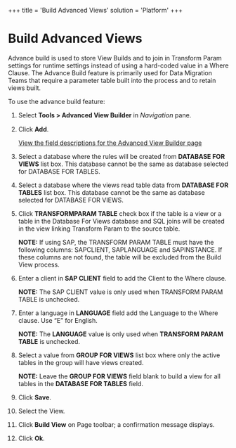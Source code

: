 +++
title = 'Build Advanced Views'
solution = 'Platform'
+++

# Build Advanced Views

Advance build is used to store View Builds and to join in Transform
Param settings for runtime settings instead of using a hard-coded value
in a Where Clause. The Advance Build feature is primarily used for Data
Migration Teams that require a parameter table built into the process
and to retain views built.

To use the advance build feature:

1.  Select **Tools \> Advanced View Builder** in
    *<span style="font-size: 11.0pt;">Navigation</span>* pane.

2.  Click **Add**.
    
    [View the field descriptions for the Advanced View Builder
    page](../Page_Desc/Advanced_View_Builder_H.htm)

3.  Select a database where the rules will be created from **DATABASE
    FOR VIEWS** list box. This database cannot be the same as database
    selected for DATABASE FOR TABLES.

4.  Select a database where the views read table data from **DATABASE
    FOR TABLES** list box. This database cannot be the same as database
    selected for DATABASE FOR VIEWS.

5.  Click <span style="font-weight: bold;">TRANSFORM</span>**PARAM
    TABLE** check box if the table is a view or a table in the Database
    For Views database and SQL joins will be created in the view linking
    Transform Param to the source table.
    
    **NOTE:** If using SAP, the TRANSFORM PARAM TABLE must have the
    following columns: SAPCLIENT, SAPLANGUAGE and SAPINSTANCE. If these
    columns are not found, the table will be excluded from the Build
    View process. 

6.  Enter a client in **SAP CLIENT** field to add the Client to the
    Where clause.
    
    **NOTE:** The SAP CLIENT value is only used when TRANSFORM PARAM
    TABLE is unchecked.

7.  Enter a language in **LANGUAGE** field add the Language to the Where
    clause. Use “E” for English.
    
    **NOTE:** The <span style="font-weight: bold;">LANGUAGE</span> value
    is only used when <span style="font-weight: bold;">TRANSFORM PARAM
    TABLE</span> is unchecked.

8.  Select a value from **GROUP FOR VIEWS** list box where only the
    active tables in the group will have views created.
    
    **NOTE:** Leave the <span style="font-weight: bold;">GROUP FOR
    VIEWS</span> field blank to build a view for all tables in the
    <span style="font-weight: bold;">DATABASE FOR TABLES</span> field.

9.  Click **Save**.

10. Select the View.

11. Click **Build View** on Page toolbar; a confirmation message
    displays.

12. Click **Ok**.
